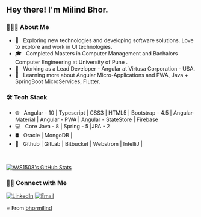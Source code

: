 <h2> Hey there! I'm Milind Bhor.</h2>

<h3> 👨🏻‍💻 About Me </h3>

- 🤔 &nbsp; Exploring new technologies and developing software solutions. Love to explore and work in UI technologies.
- 🎓 &nbsp; Completed Masters in Computer Management and Bachalors Computer Engineering at University of Pune .
- 💼 &nbsp; Working as a Lead Developer - Angular at Virtusa Corporation - USA.
- 🌱 &nbsp; Learning more about Angular Micro-Applications and PWA, Java + SpringBoot MicroServices, Flutter.

<h3>🛠 Tech Stack</h3>

- 🌐 &nbsp; Angular - 10 | Typescript | CSS3 | HTML5 | Bootstrap - 4.5 | Angular-Material | Angular - PWA | Angular - StateStore | Firebase
- 💻 &nbsp; Core Java - 8 | Spring - 5 |JPA - 2
- 🛢 &nbsp; Oracle | MongoDB | 
- 🔧 &nbsp; Github | GitLab | Bitbucket | Webstrom | IntelliJ | 

<br/>

[![AVS1508's GitHub Stats](https://github-readme-stats.vercel.app/api?username=bhormilind&show_icons=true)](https://github.com/bhormilind)

<h3> 🤝🏻 Connect with Me </h3>

<p align="center">

<a href="https://www.linkedin.com/in/bhormilind" target="_blank"><img alt="LinkedIn" src="https://img.shields.io/badge/LinkedIn-Milind%20Bhor-blue?style=flat-square&logo=linkedin"></a>
<a href="mailto:bhormilind@gmail.com"><img alt="Email" src="https://img.shields.io/badge/Email-bhormilind@gmail.com-blue?style=flat-square&logo=gmail"></a>
</p>

⭐️ From [bhormilind](https://github.com/bhormilind)

